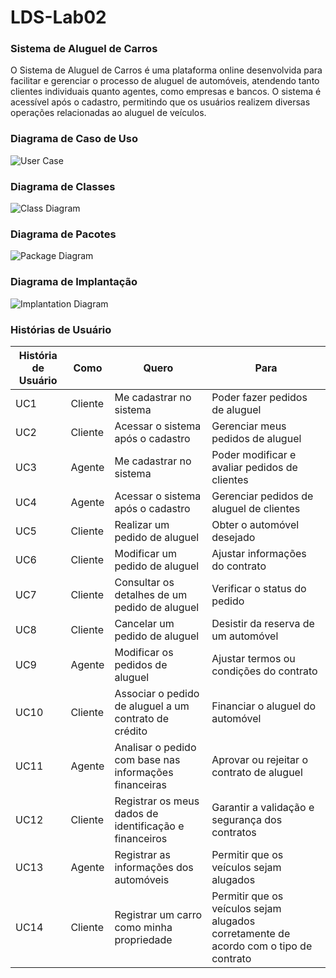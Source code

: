 # LDS-Lab02
### Sistema de Aluguel de Carros
O Sistema de Aluguel de Carros é uma plataforma online desenvolvida para facilitar e gerenciar o processo de aluguel de automóveis, atendendo tanto clientes individuais quanto agentes, como empresas e bancos. O sistema é acessível após o cadastro, permitindo que os usuários realizem diversas operações relacionadas ao aluguel de veículos.

### Diagrama de Caso de Uso
![User Case](.LDS-Lab02/images/UserCaseDiagram-lab02.png)

### Diagrama de Classes
![Class Diagram](.LDS-Lab02/images/diagrama_classe_lab02.PNG)

### Diagrama de Pacotes
![Package Diagram](.LDS-Lab02/images/diagrama_pacotes_lab02.png)

### Diagrama de Implantação
![Implantation Diagram](.LDS-Lab02/images/diagrama_implantacao_lab02.png)

### Histórias de Usuário

| **História de Usuário** | **Como**        | **Quero**                               | **Para**                                       |
|-------------------------|-----------------|-----------------------------------------|------------------------------------------------|
| UC1 | Cliente     | Me cadastrar no sistema                              | Poder fazer pedidos de aluguel                            |
| UC2 | Cliente     | Acessar o sistema após o cadastro                             | Gerenciar meus pedidos de aluguel                |
| UC3 | Agente     | Me cadastrar no sistema                              | Poder modificar e avaliar pedidos de clientes              |
| UC4 | Agente     | Acessar o sistema após o cadastro                             | Gerenciar pedidos de aluguel de clientes          |
| UC5 |	Cliente	   |     Realizar um pedido de aluguel            |  	Obter o automóvel desejado   |
| UC6 |	Cliente |	Modificar um pedido de aluguel	| Ajustar informações do contrato |
| UC7 |	Cliente |	Consultar os detalhes de um pedido de aluguel |	Verificar o status do pedido |
| UC8 |	Cliente | Cancelar um pedido de aluguel |	Desistir da reserva de um automóvel |
| UC9 |	Agente	| Modificar os pedidos de aluguel	| Ajustar termos ou condições do contrato |
| UC10 |	Cliente |	Associar o pedido de aluguel a um contrato de crédito	| Financiar o aluguel do automóvel |
| UC11 |	Agente	| Analisar o pedido com base nas informações financeiras |	Aprovar ou rejeitar o contrato de aluguel |
| UC12 |	Cliente |	Registrar os meus dados de identificação e financeiros | Garantir a validação e segurança dos contratos |
| UC13 |	Agente	| Registrar as informações dos automóveis |	Permitir que os veículos sejam alugados |
| UC14 |	Cliente	| Registrar um carro como minha propriedade |	Permitir que os veículos sejam alugados corretamente de acordo com o tipo de contrato |
